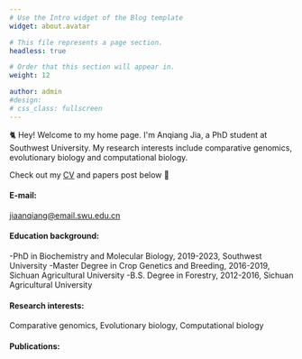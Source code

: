 ```yaml
---
# Use the Intro widget of the Blog template
widget: about.avatar

# This file represents a page section.
headless: true

# Order that this section will appear in.
weight: 12

author: admin
#design:
# css_class: fullscreen
---
```


🐈 Hey! Welcome to my home page. I'm Anqiang Jia, a PhD student at Southwest University. My research interests include comparative genomics, evolutionary biology and computational biology.

Check out my [CV](https://jiaanqiang.netlify.app/about/) and papers post below 🌈

#### E-mail:
jiaanqiang@email.swu.edu.cn

#### Education background:
-PhD in Biochemistry and Molecular Biology, 2019-2023, Southwest University
-Master Degree in Crop Genetics and Breeding, 2016-2019, Sichuan Agricultural University
-B.S. Degree in Forestry, 2012-2016, Sichuan Agricultural University

#### Research interests:
Comparative genomics,
Evolutionary biology,
Computational biology

#### Publications:
